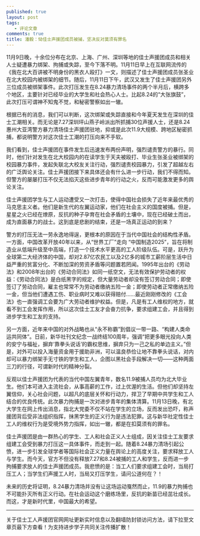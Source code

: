```yaml
---
published: true
layout: post
tags: 
   - 评论文章
comments: true
title: 潘毅：恸佳士声援团成员被捕，坚决反对莫须有罪名
---
```





11月9日晚，十余位分布在北京、上海、广州、深圳等地的佳士声援团成员和相关人士疑遭暴力绑架、拘捕或失踪，至今下落不明。11月11日早上在互联网流传的《我在北大百讲被不明身份的黑衣人殴打》一文，则描述了佳士声援团成员张圣业在北大校园内被绑架的细节。随后，11月11日下午，武汉又发生了佳士声援团另外三位成员被绑架事件。此次打压发生在8.24暴力清场事件的两个半月后，横跨多个地区，主要针对已经毕业的大学生和社会热心人士。比起8.24的“大张旗鼓”，此次打压可谓神不知鬼不觉，和秘密警察如出一辙。

根据已有的消息，我们可以判断，这次绑架或失踪直接和今年夏天发生在深圳的佳士工潮相关。而无论是7.27深圳坪山燕子岭派出所抓捕30位声援人士，还是8.24惠州大亚湾警方暴力清场佳士声援团驻地，抑或是此次11.9大规模、跨地区秘密抓捕，都说明警方对这次佳士工潮的打压向来不手软。

我们看到，佳士声援团在事件发生后迅速发布两份声明，强烈谴责警方的暴行。同时，他们针对发生在北大校园内的在读学生于天夫被殴打、毕业生张圣业被绑架的校园暴力事件，发起失联北大校友关注行动，强烈谴责校园暴力，引发了超越左右的广泛舆论关注。佳士声援团接下来具体还会有什么进一步行动，我们不得而知。但警方的屡屡打压不仅无法掐灭这些进步青年的行动之火，反而可能激发更多的舆论关注。

佳士声援团学生与工人运动遭受又一次打击，使得中国社会损失了近年来最优秀的马克思主义者。他们是新生代的左翼运动家，他们在社会主义的国度被捕。但是，星星之火已经在燎原，反抗的种子孕育在社会矛盾的土壤中，现在已经破土而出，成为直面暴力的战士。这到底是悲剧的结束，还是一场真正运动的到来？

警方的打压无法一劳永逸地得逞，更根本的原因在于当代中国社会的结构性矛盾。一方面，中国改革开放40年以来，从“世界工厂”走向 “中国制造2025”，旨在将制造业从低端升级至中高端，打造一个技术水平更高的工人阶级队伍。可是，跃升为全球第二大经济体的中国，却对2.87亿农民工以及2亿多的城市工薪阶层生活中日益严重的贫富分化、不断加深的劳资矛盾等问题置若罔闻。1995年出台的《劳动法》和2008年出台的《劳动合同法》如同一纸空文，无法有效保护劳动者的权益：《劳动合同法》是白纸黑字的规定，但大量劳动者却没有签订劳动合同；即使签订了劳动合同，雇主也常常不为劳动者缴纳五险一金；即使劳动者正常缴纳五险一金，但当他们遭遇工伤、职业病时又难以获得赔付……最近刚刚修改的《工会法》也一直强调工会要为广大劳动者维护权益。但是，凡是有工人维权的地方，就看不到工会发挥作用，所以这次佳士工友才会奋力抗争，要求组建工会，并且得到进步学生和工友的支持。

另一方面，近年来中国的对外战略也从“永不称霸”到倡议一带一路、“构建人类命运共同体”。日前，新华社刊文纪念一战终结100周年，强调“把更多眼光投向人类的安宁与福祉，摒弃‘靠拳头说话’的霸权思维，摒弃只为一己之私的单边主义。”但是，对外可以投入海量资金用于援助非洲，可以温良恭俭让地不靠拳头说话，对内却可以暴力绑架手无寸铁的学生和工人，企图以黑社会手段解决一切——这种两面三刀的行径，可谓新时代的精神分裂。


反观以佳士声援团为代表的当代中国左翼青年，数名11.9被捕人员均为北大毕业生。他们本可进入主流社会，从事高薪的工作，过上优渥的生活。但他们却坚持左翼信仰，关心社会问题，以超凡的底层关怀和行动力，捍卫了早期中共学生和工人结合的优良传统。此次暴力拘捕是一次对进步青年的集体清算。11月13日晚，有北大学生在网上传出消息，指北大党委不仅不站在学生的立场，反而发出恐吓，称声援团背后受非法组织指挥，抹黑学生的正义行为是违法犯罪。这与新华社定性佳士工人的维权行为是受境外势力指挥，如出一辙，都是在扣莫须有的罪名。

佳士声援团是由一群热心的学生、工人和社会正义人士组成，因关注佳士工友要求组建工会受到暴力打压这一具体事件，而走到一起。随着8.24暴力清场引起公愤，进一步引发全球学者等国际社会正义力量在舆论上的高度关注，要求释放工人与学生。而今天，官方不但没有释放7.27和8.24被捕的工人和学生，反而进一步拘捕要求放人的佳士声援团成员。我悲愤的是：当工人们要求组建工会时，当局打压工人；当学生们声援工人时，当局又打压学生，请问公道何在？！

未来的历史将证明，8.24暴力清场并没有让这场运动戛然而止，11.9的暴力拘捕也不可能扑灭所有正义行动。在社会运动这个磨练场里，反抗的新苗已经茁壮成长。而这，才是新时代里，中国最大的希望。


---
关于佳士工人声援团官网网址更新实时信息以及翻墙防封锁访问方法，请下拉至文章页最下方查看！为支持进步学子共同关注传播扩散！
